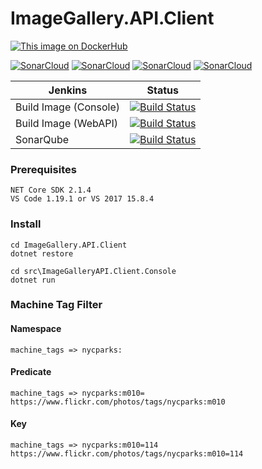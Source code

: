 # ImageGallery.API.Client

[![This image on DockerHub](https://img.shields.io/docker/pulls/stuartshay/imagegallery-api-client.svg)](https://hub.docker.com/r/stuartshay/imagegallery-api-client/)

[![SonarCloud](http://sonar.navigatorglass.com:9000/api/project_badges/measure?project=ImageGalleryAPIClient&metric=alert_status)](http://sonar.navigatorglass.com:9000/dashboard?id=ImageGalleryAPIClient)
[![SonarCloud](http://sonar.navigatorglass.com:9000/api/project_badges/measure?project=ImageGalleryAPIClient&metric=reliability_rating)](http://sonar.navigatorglass.com:9000/dashboard?id=ImageGalleryAPIClient)
[![SonarCloud](http://sonar.navigatorglass.com:9000/api/project_badges/measure?project=ImageGalleryAPIClient&metric=security_rating)](http://sonar.navigatorglass.com:9000/dashboard?id=ImageGalleryAPIClient)
[![SonarCloud](http://sonar.navigatorglass.com:9000/api/project_badges/measure?project=ImageGalleryAPIClient&metric=sqale_rating)](http://sonar.navigatorglass.com:9000/dashboard?id=ImageGalleryAPIClient)

 Jenkins | Status  
------------ | -------------
Build Image (Console) | [![Build Status](https://jenkins.navigatorglass.com/buildStatus/icon?job=ImageGallery-API/ImageGallery-API-Client.Console)](https://jenkins.navigatorglass.com/job/ImageGallery-API/job/ImageGallery-API-Client.Console/)
Build Image (WebAPI) | [![Build Status](https://jenkins.navigatorglass.com/buildStatus/icon?job=ImageGallery-API/ImageGallery-API-Client.WebAPI)](https://jenkins.navigatorglass.com/job/ImageGallery-API/job/ImageGallery-API-Client.WebAPI/)
SonarQube | [![Build Status](https://jenkins.navigatorglass.com/buildStatus/icon?job=ImageGallery-API/ImageGallery-API-Client-Sonarqube)](https://jenkins.navigatorglass.com/job/ImageGallery-API/job/ImageGallery-API-Client-Sonarqube/)

### Prerequisites

```
NET Core SDK 2.1.4
VS Code 1.19.1 or VS 2017 15.8.4
```

### Install

```
cd ImageGallery.API.Client
dotnet restore

cd src\ImageGalleryAPI.Client.Console
dotnet run

```

### Machine Tag Filter

#### Namespace

```
machine_tags => nycparks:
```

#### Predicate

```
machine_tags => nycparks:m010=
https://www.flickr.com/photos/tags/nycparks:m010
```

#### Key
```
machine_tags => nycparks:m010=114
https://www.flickr.com/photos/tags/nycparks:m010=114
```
